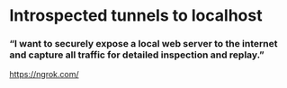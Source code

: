 
# Introspected tunnels to localhost

### “I want to securely expose a local web server to the internet and capture all traffic for detailed inspection and replay.”

https://ngrok.com/
